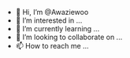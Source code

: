 - 👋 Hi, I’m @Awaziewoo
- 👀 I’m interested in ...
- 🌱 I’m currently learning ...
- 💞️ I’m looking to collaborate on ...
- 📫 How to reach me ...

<!---
Awaziewoo/Awaziewoo is a ✨ special ✨ repository because its `README.md` (this file) appears on your GitHub profile.
You can click the Preview link to take a look at your changes.
--->
